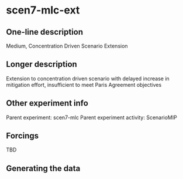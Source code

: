 <!--- This file contains a number of sections -->
<!--- They are bounded by comments like this -->
<!--- Do not edit these sections by hand -->
<!--- Start title -->
# scen7-mlc-ext
<!--- End title -->

## One-line description

<!--- Start one-line-description -->
Medium, Concentration Driven Scenario Extension
<!--- End one-line-description -->

## Longer description

<!--- Start longer-description -->
Extension to concentration driven scenario with delayed increase in mitigation effort, insufficient to meet Paris Agreement objectives
<!--- End longer-description -->

## Other experiment info

<!--- Start other-experiment-info -->
Parent experiment: scen7-mlc
Parent experiment activity: ScenarioMIP
<!--- End other-experiment-info -->

## Forcings

<!--- Start forcings -->
TBD
<!--- End forcings -->

## Generating the data

<!--- TODO: auto-generate this -->
